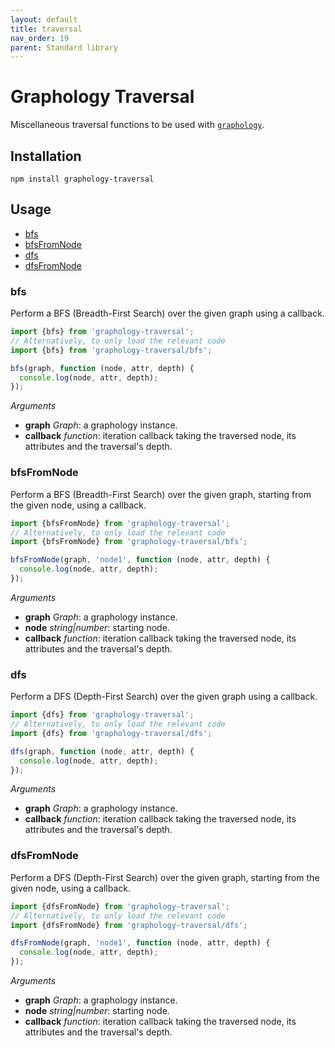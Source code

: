 ```yaml
---
layout: default
title: traversal
nav_order: 19
parent: Standard library
---
```


# Graphology Traversal

Miscellaneous traversal functions to be used with [`graphology`](..).

## Installation

```
npm install graphology-traversal
```

## Usage

- [bfs](#bfs)
- [bfsFromNode](#bfsfromnode)
- [dfs](#dfs)
- [dfsFromNode](#bfsfromnode)

### bfs

Perform a BFS (Breadth-First Search) over the given graph using a callback.

```js
import {bfs} from 'graphology-traversal';
// Alternatively, to only load the relevant code
import {bfs} from 'graphology-traversal/bfs';

bfs(graph, function (node, attr, depth) {
  console.log(node, attr, depth);
});
```

_Arguments_

- **graph** _Graph_: a graphology instance.
- **callback** _function_: iteration callback taking the traversed node, its attributes and the traversal's depth.

### bfsFromNode

Perform a BFS (Breadth-First Search) over the given graph, starting from the given node, using a callback.

```js
import {bfsFromNode} from 'graphology-traversal';
// Alternatively, to only load the relevant code
import {bfsFromNode} from 'graphology-traversal/bfs';

bfsFromNode(graph, 'node1', function (node, attr, depth) {
  console.log(node, attr, depth);
});
```

_Arguments_

- **graph** _Graph_: a graphology instance.
- **node** _string|number_: starting node.
- **callback** _function_: iteration callback taking the traversed node, its attributes and the traversal's depth.

### dfs

Perform a DFS (Depth-First Search) over the given graph using a callback.

```js
import {dfs} from 'graphology-traversal';
// Alternatively, to only load the relevant code
import {dfs} from 'graphology-traversal/dfs';

dfs(graph, function (node, attr, depth) {
  console.log(node, attr, depth);
});
```

_Arguments_

- **graph** _Graph_: a graphology instance.
- **callback** _function_: iteration callback taking the traversed node, its attributes and the traversal's depth.

### dfsFromNode

Perform a DFS (Depth-First Search) over the given graph, starting from the given node, using a callback.

```js
import {dfsFromNode} from 'graphology-traversal';
// Alternatively, to only load the relevant code
import {dfsFromNode} from 'graphology-traversal/dfs';

dfsFromNode(graph, 'node1', function (node, attr, depth) {
  console.log(node, attr, depth);
});
```

_Arguments_

- **graph** _Graph_: a graphology instance.
- **node** _string|number_: starting node.
- **callback** _function_: iteration callback taking the traversed node, its attributes and the traversal's depth.

